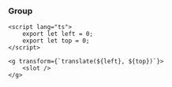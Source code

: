 ### Group

```svelte
<script lang="ts">
	export let left = 0;
	export let top = 0;
</script>

<g transform={`translate(${left}, ${top})`}>
	<slot />
</g>
```
